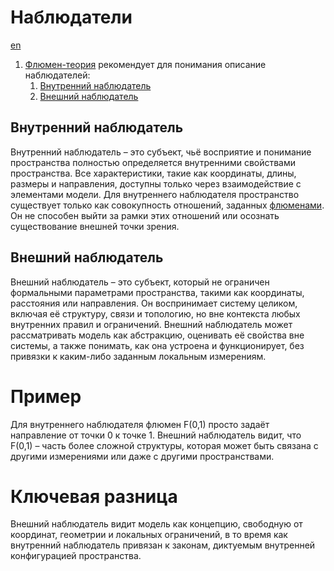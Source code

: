 # Наблюдатели

[en](../en/observers.md)

1. [Флюмен-теория](README.md) рекомендует для понимания описание наблюдателей:
    1. [Внутренний наблюдатель](#внутренний-наблюдатель)
    0. [Внешний наблюдатель](#внешний-наблюдатель)


## Внутренний наблюдатель

Внутренний наблюдатель – это субъект, чьё восприятие и понимание пространства полностью 
определяется внутренними свойствами пространства. Все характеристики, такие как координаты, длины, 
размеры и направления, доступны только через взаимодействие с элементами модели. 
Для внутреннего наблюдателя пространство существует только как совокупность отношений, 
заданных [флюменами](./flumen.md). Он не способен выйти за рамки этих отношений или осознать 
существование внешней точки зрения. 



## Внешний наблюдатель

Внешний наблюдатель – это субъект, который не ограничен формальными параметрами пространства, 
такими как координаты, расстояния или направления. Он воспринимает систему целиком, включая 
её структуру, связи и топологию, но вне контекста любых внутренних правил и ограничений. 
Внешний наблюдатель может рассматривать модель как абстракцию, оценивать её свойства 
вне системы, а также понимать, как она устроена и функционирует, 
без привязки к каким-либо заданным локальным измерениям.



# Пример

Для внутреннего наблюдателя флюмен F(0,1) просто задаёт направление от точки 0 к точке 1.
Внешний наблюдатель видит, что F(0,1) – часть более сложной структуры, которая может быть 
связана с другими измерениями или даже с другими пространствами.



# Ключевая разница

Внешний наблюдатель видит модель как концепцию, свободную от координат, 
геометрии и локальных ограничений, в то время как внутренний наблюдатель 
привязан к законам, диктуемым внутренней конфигурацией пространства.
